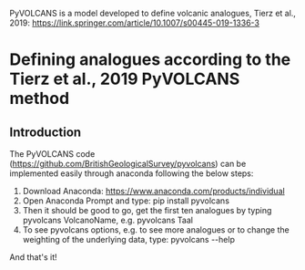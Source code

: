 PyVOLCANS is a model developed to define volcanic analogues, Tierz et al., 2019: https://link.springer.com/article/10.1007/s00445-019-1336-3

# Defining analogues according to the Tierz et al., 2019 PyVOLCANS method

## Introduction

The PyVOLCANS code (https://github.com/BritishGeologicalSurvey/pyvolcans) can be implemented easily through anaconda following the below steps:

1. Download Anaconda: https://www.anaconda.com/products/individual
2. Open Anaconda Prompt and type: pip install pyvolcans
3. Then it should be good to go, get the first ten analogues by typing pyvolcans VolcanoName, e.g. pyvolcans Taal
4. To see pyvolcans options, e.g. to see more analogues or to change the weighting of the underlying data, type: pyvolcans --help

And that's it! 
